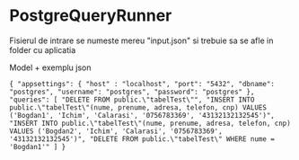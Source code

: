 # PostgreQueryRunner

Fisierul de intrare se numeste mereu "input.json" si trebuie sa se afle in folder cu aplicatia 

Model + exemplu json

`{
    "appsettings": {
        "host" : "localhost",
        "port": "5432",
        "dbname": "postgres",
        "username": "postgres",
        "password": "postgres"
    },
    "queries": [
        "DELETE FROM public.\"tabelTest\"",
        "INSERT INTO public.\"tabelTest\"(nume, prenume, adresa, telefon, cnp) VALUES ('Bogdan1', 'Ichim', 'Calarasi', '0756783369', '43132132132545')",
        "INSERT INTO public.\"tabelTest\"(nume, prenume, adresa, telefon, cnp) VALUES ('Bogdan2', 'Ichim', 'Calarasi', '0756783369', '43132132132545')",
        "DELETE FROM public.\"tabelTest\" WHERE nume = 'Bogdan1'"
    ]
}`
